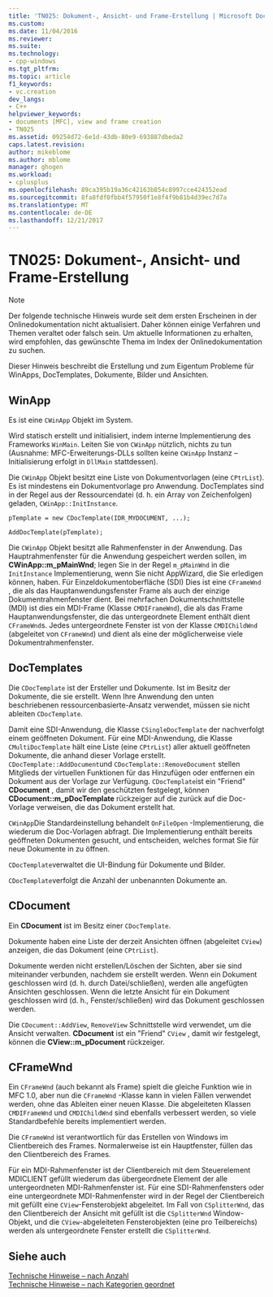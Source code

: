 ```yaml
---
title: 'TN025: Dokument-, Ansicht- und Frame-Erstellung | Microsoft Docs'
ms.custom: 
ms.date: 11/04/2016
ms.reviewer: 
ms.suite: 
ms.technology:
- cpp-windows
ms.tgt_pltfrm: 
ms.topic: article
f1_keywords:
- vc.creation
dev_langs:
- C++
helpviewer_keywords:
- documents [MFC], view and frame creation
- TN025
ms.assetid: 09254d72-6e1d-43db-80e9-693887dbeda2
caps.latest.revision: 
author: mikeblome
ms.author: mblome
manager: ghogen
ms.workload:
- cplusplus
ms.openlocfilehash: 89ca395b19a36c42163b854c8997cce424352ead
ms.sourcegitcommit: 8fa8fdf0fbb4f57950f1e8f4f9b81b4d39ec7d7a
ms.translationtype: MT
ms.contentlocale: de-DE
ms.lasthandoff: 12/21/2017
---
```

# <a name="tn025-document-view-and-frame-creation"></a>TN025: Dokument-, Ansicht- und Frame-Erstellung
> [!NOTE]
>  Der folgende technische Hinweis wurde seit dem ersten Erscheinen in der Onlinedokumentation nicht aktualisiert. Daher können einige Verfahren und Themen veraltet oder falsch sein. Um aktuelle Informationen zu erhalten, wird empfohlen, das gewünschte Thema im Index der Onlinedokumentation zu suchen.  
  
 Dieser Hinweis beschreibt die Erstellung und zum Eigentum Probleme für WinApps, DocTemplates, Dokumente, Bilder und Ansichten.  
  
## <a name="winapp"></a>WinApp  
 Es ist eine `CWinApp` Objekt im System.  
  
 Wird statisch erstellt und initialisiert, indem interne Implementierung des Frameworks `WinMain`. Leiten Sie von `CWinApp` nützlich, nichts zu tun (Ausnahme: MFC-Erweiterungs-DLLs sollten keine `CWinApp` Instanz – Initialisierung erfolgt in `DllMain` stattdessen).  
  
 Die `CWinApp` Objekt besitzt eine Liste von Dokumentvorlagen (eine `CPtrList`). Es ist mindestens ein Dokumentvorlage pro Anwendung. DocTemplates sind in der Regel aus der Ressourcendatei (d. h. ein Array von Zeichenfolgen) geladen, `CWinApp::InitInstance`.  
  
```  
pTemplate = new CDocTemplate(IDR_MYDOCUMENT, ...);

AddDocTemplate(pTemplate);
```  
  
 Die `CWinApp` Objekt besitzt alle Rahmenfenster in der Anwendung. Das Hauptrahmenfenster für die Anwendung gespeichert werden sollen, im **CWinApp::m_pMainWnd**; legen Sie in der Regel `m_pMainWnd` in die `InitInstance` Implementierung, wenn Sie nicht AppWizard, die Sie erledigen können, haben. Für Einzeldokumentoberfläche (SDI) Dies ist eine `CFrameWnd` , die als das Hauptanwendungsfenster Frame als auch der einzige Dokumentrahmenfenster dient. Bei mehrfachen Dokumentschnittstelle (MDI) ist dies ein MDI-Frame (Klasse `CMDIFrameWnd`), die als das Frame Hauptanwendungsfenster, die das untergeordnete Element enthält dient `CFrameWnd`s. Jedes untergeordnete Fenster ist von der Klasse `CMDIChildWnd` (abgeleitet von `CFrameWnd`) und dient als eine der möglicherweise viele Dokumentrahmenfenster.  
  
## <a name="doctemplates"></a>DocTemplates  
 Die `CDocTemplate` ist der Ersteller und Dokumente. Ist im Besitz der Dokumente, die sie erstellt. Wenn Ihre Anwendung den unten beschriebenen ressourcenbasierte-Ansatz verwendet, müssen sie nicht ableiten `CDocTemplate`.  
  
 Damit eine SDI-Anwendung, die Klasse `CSingleDocTemplate` der nachverfolgt einem geöffneten Dokument. Für eine MDI-Anwendung, die Klasse `CMultiDocTemplate` hält eine Liste (eine `CPtrList`) aller aktuell geöffneten Dokumente, die anhand dieser Vorlage erstellt. `CDocTemplate::AddDocument`und `CDocTemplate::RemoveDocument` stellen Mitglieds der virtuellen Funktionen für das Hinzufügen oder entfernen ein Dokument aus der Vorlage zur Verfügung. `CDocTemplate`ist ein "Friend" **CDocument** , damit wir den geschützten festgelegt, können **CDocument::m_pDocTemplate** rückzeiger auf die zurück auf die Doc-Vorlage verweisen, die das Dokument erstellt hat.  
  
 `CWinApp`Die Standardeinstellung behandelt `OnFileOpen` -Implementierung, die wiederum die Doc-Vorlagen abfragt. Die Implementierung enthält bereits geöffneten Dokumenten gesucht, und entscheiden, welches format Sie für neue Dokumente in zu öffnen.  
  
 `CDocTemplate`verwaltet die UI-Bindung für Dokumente und Bilder.  
  
 `CDocTemplate`verfolgt die Anzahl der unbenannten Dokumente an.  
  
## <a name="cdocument"></a>CDocument  
 Ein **CDocument** ist im Besitz einer `CDocTemplate`.  
  
 Dokumente haben eine Liste der derzeit Ansichten öffnen (abgeleitet `CView`) anzeigen, die das Dokument (eine `CPtrList`).  
  
 Dokumente werden nicht erstellen/Löschen der Sichten, aber sie sind miteinander verbunden, nachdem sie erstellt werden. Wenn ein Dokument geschlossen wird (d. h. durch Datei/schließen), werden alle angefügten Ansichten geschlossen. Wenn die letzte Ansicht für ein Dokument geschlossen wird (d. h., Fenster/schließen) wird das Dokument geschlossen werden.  
  
 Die `CDocument::AddView`, `RemoveView` Schnittstelle wird verwendet, um die Ansicht verwalten. **CDocument** ist ein "Friend" `CView` , damit wir festgelegt, können die **CView::m_pDocument** rückzeiger.  
  
## <a name="cframewnd"></a>CFrameWnd  
 Ein `CFrameWnd` (auch bekannt als Frame) spielt die gleiche Funktion wie in MFC 1.0, aber nun die `CFrameWnd` -Klasse kann in vielen Fällen verwendet werden, ohne das Ableiten einer neuen Klasse. Die abgeleiteten Klassen `CMDIFrameWnd` und `CMDIChildWnd` sind ebenfalls verbessert werden, so viele Standardbefehle bereits implementiert werden.  
  
 Die `CFrameWnd` ist verantwortlich für das Erstellen von Windows im Clientbereich des Frames. Normalerweise ist ein Hauptfenster, füllen das den Clientbereich des Frames.  
  
 Für ein MDI-Rahmenfenster ist der Clientbereich mit dem Steuerelement MDICLIENT gefüllt wiederum das übergeordnete Element der alle untergeordneten MDI-Rahmenfenster ist. Für eine SDI-Rahmenfensters oder eine untergeordnete MDI-Rahmenfenster wird in der Regel der Clientbereich mit gefüllt eine `CView`-Fensterobjekt abgeleitet. Im Fall von `CSplitterWnd`, das den Clientbereich der Ansicht mit gefüllt ist die `CSplitterWnd` Window-Objekt, und die `CView`-abgeleiteten Fensterobjekten (eine pro Teilbereichs) werden als untergeordnete Fenster erstellt die `CSplitterWnd`.  
  
## <a name="see-also"></a>Siehe auch  
 [Technische Hinweise – nach Anzahl](../mfc/technical-notes-by-number.md)   
 [Technische Hinweise – nach Kategorien geordnet](../mfc/technical-notes-by-category.md)

